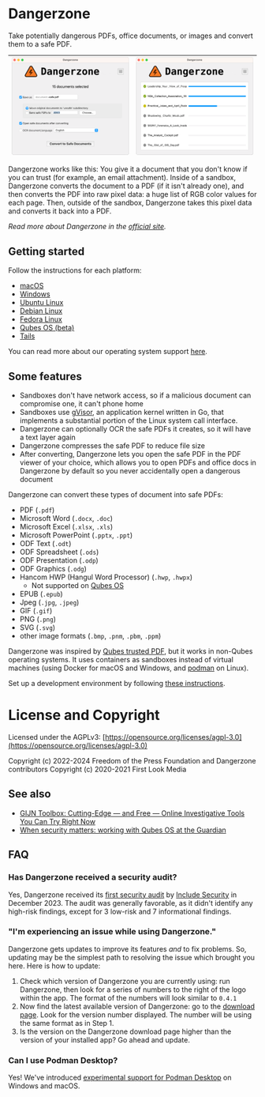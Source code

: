 # Dangerzone

Take potentially dangerous PDFs, office documents, or images and convert them to a safe PDF.


| ![Settings](./assets/screenshot1.png) | ![Converting](./assets/screenshot2.png)
|--|--|

Dangerzone works like this: You give it a document that you don't know if you can trust (for example, an email attachment). Inside of a sandbox, Dangerzone converts the document to a PDF (if it isn't already one), and then converts the PDF into raw pixel data: a huge list of RGB color values for each page. Then, outside of the sandbox, Dangerzone takes this pixel data and converts it back into a PDF.

_Read more about Dangerzone in the [official site](https://dangerzone.rocks/about/)._

## Getting started

Follow the instructions for each platform:

* [macOS](https://github.com/freedomofpress/dangerzone/blob/v0.9.0/INSTALL.md#macos)
* [Windows](https://github.com/freedomofpress/dangerzone/blob/v0.9.0//INSTALL.md#windows)
* [Ubuntu Linux](https://github.com/freedomofpress/dangerzone/blob/v0.9.0/INSTALL.md#ubuntu-debian)
* [Debian Linux](https://github.com/freedomofpress/dangerzone/blob/v0.9.0/INSTALL.md#ubuntu-debian)
* [Fedora Linux](https://github.com/freedomofpress/dangerzone/blob/v0.9.0/INSTALL.md#fedora)
* [Qubes OS (beta)](https://github.com/freedomofpress/dangerzone/blob/v0.9.0/INSTALL.md#qubes-os)
* [Tails](https://github.com/freedomofpress/dangerzone/blob/v0.9.0/INSTALL.md#tails)

You can read more about our operating system support [here](https://github.com/freedomofpress/dangerzone/blob/v0.9.0/INSTALL.md#operating-system-support).

## Some features

- Sandboxes don't have network access, so if a malicious document can compromise one, it can't phone home
- Sandboxes use [gVisor](https://gvisor.dev/), an application kernel written in Go, that implements a substantial portion of the Linux system call interface.
- Dangerzone can optionally OCR the safe PDFs it creates, so it will have a text layer again
- Dangerzone compresses the safe PDF to reduce file size
- After converting, Dangerzone lets you open the safe PDF in the PDF viewer of your choice, which allows you to open PDFs and office docs in Dangerzone by default so you never accidentally open a dangerous document

Dangerzone can convert these types of document into safe PDFs:

- PDF (`.pdf`)
- Microsoft Word (`.docx`, `.doc`)
- Microsoft Excel (`.xlsx`, `.xls`)
- Microsoft PowerPoint (`.pptx`, `.ppt`)
- ODF Text (`.odt`)
- ODF Spreadsheet (`.ods`)
- ODF Presentation (`.odp`)
- ODF Graphics (`.odg`)
- Hancom HWP (Hangul Word Processor) (`.hwp`, `.hwpx`)
  * Not supported on
    [Qubes OS](https://github.com/freedomofpress/dangerzone/issues/494)
- EPUB (`.epub`)
- Jpeg (`.jpg`, `.jpeg`)
- GIF (`.gif`)
- PNG (`.png`)
- SVG (`.svg`)
- other image formats (`.bmp`, `.pnm`, `.pbm`, `.ppm`)

Dangerzone was inspired by [Qubes trusted PDF](https://blog.invisiblethings.org/2013/02/21/converting-untrusted-pdfs-into-trusted.html), but it works in non-Qubes operating systems. It uses containers as sandboxes instead of virtual machines (using Docker for macOS and Windows, and [podman](https://podman.io/) on Linux).

Set up a development environment by following [these instructions](/BUILD.md).


# License and Copyright

Licensed under the AGPLv3: [https://opensource.org/licenses/agpl-3.0](https://opensource.org/licenses/agpl-3.0)

Copyright (c) 2022-2024 Freedom of the Press Foundation and Dangerzone contributors
Copyright (c) 2020-2021 First Look Media

## See also

* [GIJN Toolbox: Cutting-Edge — and Free — Online Investigative Tools You Can Try Right Now](https://gijn.org/stories/cutting-edge-free-online-investigative-tools/)
* [When security matters: working with Qubes OS at the Guardian](https://www.theguardian.com/info/2024/apr/04/when-security-matters-working-with-qubes-os-at-the-guardian)

## FAQ

### Has Dangerzone received a security audit?

Yes, Dangerzone received its [first security audit](https://freedom.press/news/dangerzone-receives-favorable-audit/) by [Include Security](https://includesecurity.com/) in December 2023. The audit was generally favorable, as it didn't identify any high-risk findings, except for 3 low-risk and 7 informational findings.

### "I'm experiencing an issue while using Dangerzone."

Dangerzone gets updates to improve its features _and_ to fix problems. So, updating may be the simplest path to resolving the issue which brought you here. Here is how to update:

1. Check which version of Dangerzone you are currently using: run Dangerzone, then look for a series of numbers to the right of the logo within the app. The format of the numbers will look similar to `0.4.1`
2. Now find the latest available version of Dangerzone: go to the [download page](https://dangerzone.rocks/#downloads). Look for the version number displayed. The number will be using the same format as in Step 1.
3. Is the version on the Dangerzone download page higher than the version of your installed app? Go ahead and update.

### Can I use Podman Desktop?

Yes! We've introduced [experimental support for Podman Desktop](https://github.com/freedomofpress/dangerzone/blob/main/docs/podman-desktop.md) on Windows and macOS.
